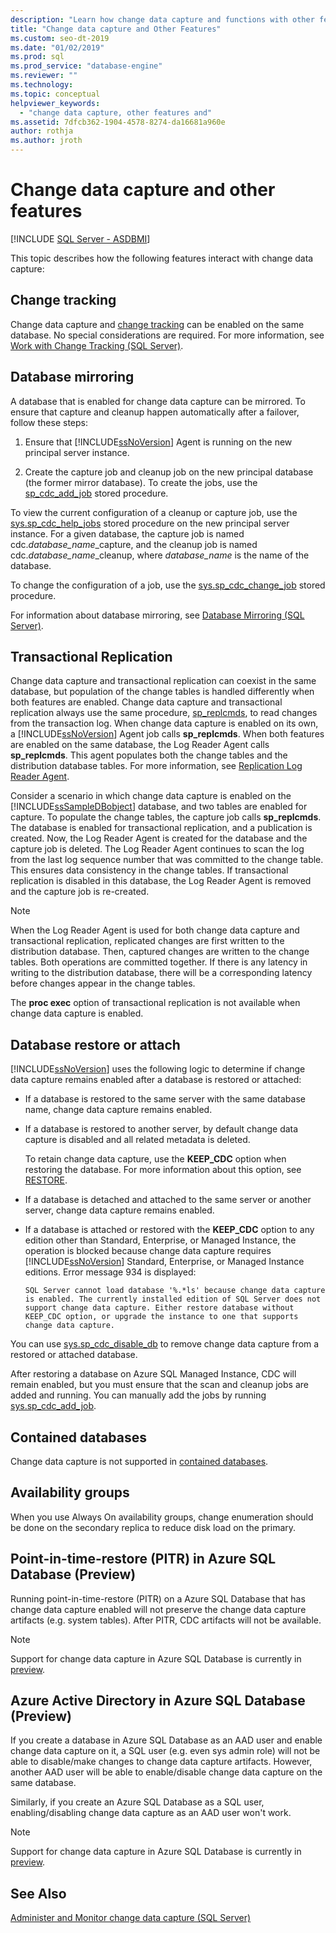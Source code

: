 ```yaml
---
description: "Learn how change data capture and functions with other features such as change tracking and database mirroring."
title: "Change data capture and Other Features"
ms.custom: seo-dt-2019
ms.date: "01/02/2019"
ms.prod: sql
ms.prod_service: "database-engine"
ms.reviewer: ""
ms.technology: 
ms.topic: conceptual
helpviewer_keywords: 
  - "change data capture, other features and"
ms.assetid: 7dfcb362-1904-4578-8274-da16681a960e
author: rothja
ms.author: jroth
---
```

# Change data capture and other features
[!INCLUDE [SQL Server - ASDBMI](../../includes/applies-to-version/sql-asdb-asdbmi.md)]

This topic describes how the following features interact with change data capture:  
    
##  <a name="ChangeTracking"></a> Change tracking  
 Change data capture and [change tracking](../../relational-databases/track-changes/about-change-tracking-sql-server.md) can be enabled on the same database. No special considerations are required. For more information, see [Work with Change Tracking &#40;SQL Server&#41;](../../relational-databases/track-changes/work-with-change-tracking-sql-server.md).  
  
##  <a name="DatabaseMirroring"></a> Database mirroring  
 A database that is enabled for change data capture can be mirrored. To ensure that capture and cleanup happen automatically after a failover, follow these steps:  
  
1.  Ensure that [!INCLUDE[ssNoVersion](../../includes/ssnoversion-md.md)] Agent is running on the new principal server instance.  
  
2.  Create the capture job and cleanup job on the new principal database (the former mirror database). To create the jobs, use the [sp_cdc_add_job](../../relational-databases/system-stored-procedures/sys-sp-cdc-add-job-transact-sql.md) stored procedure.  
  
 To view the current configuration of a cleanup or capture job, use the [sys.sp_cdc_help_jobs](../../relational-databases/system-stored-procedures/sys-sp-cdc-help-jobs-transact-sql.md) stored procedure on the new principal server instance. For a given database, the capture job is named cdc.*database\_name*\_capture, and the cleanup job is named cdc.*database\_name*\_cleanup, where *database_name* is the name of the database.  
  
 To change the configuration of a job, use the [sys.sp_cdc_change_job](../../relational-databases/system-stored-procedures/sys-sp-cdc-change-job-transact-sql.md) stored procedure.  
  
 For information about database mirroring, see [Database Mirroring &#40;SQL Server&#41;](../../database-engine/database-mirroring/database-mirroring-sql-server.md).  
  
##  <a name="TransReplication"></a> Transactional Replication  
 Change data capture and transactional replication can coexist in the same database, but population of the change tables is handled differently when both features are enabled. Change data capture and transactional replication always use the same procedure, [sp_replcmds](../../relational-databases/system-stored-procedures/sp-replcmds-transact-sql.md), to read changes from the transaction log. When change data capture is enabled on its own, a [!INCLUDE[ssNoVersion](../../includes/ssnoversion-md.md)] Agent job calls **sp_replcmds**. When both features are enabled on the same database, the Log Reader Agent calls **sp_replcmds**. This agent populates both the change tables and the distribution database tables. For more information, see [Replication Log Reader Agent](../../relational-databases/replication/agents/replication-log-reader-agent.md).  
  
 Consider a scenario in which change data capture is enabled on the [!INCLUDE[ssSampleDBobject](../../includes/sssampledbobject-md.md)] database, and two tables are enabled for capture. To populate the change tables, the capture job calls **sp_replcmds**. The database is enabled for transactional replication, and a publication is created. Now, the Log Reader Agent is created for the database and the capture job is deleted. The Log Reader Agent continues to scan the log from the last log sequence number that was committed to the change table. This ensures data consistency in the change tables. If transactional replication is disabled in this database, the Log Reader Agent is removed and the capture job is re-created.  
  
> [!NOTE]  
>  When the Log Reader Agent is used for both change data capture and transactional replication, replicated changes are first written to the distribution database. Then, captured changes are written to the change tables. Both operations are committed together. If there is any latency in writing to the distribution database, there will be a corresponding latency before changes appear in the change tables.  
  
 The **proc exec** option of transactional replication is not available when change data capture is enabled.  
  
##  <a name="RestoreOrAttach"></a> Database restore or attach
 [!INCLUDE[ssNoVersion](../../includes/ssnoversion-md.md)] uses the following logic to determine if change data capture remains enabled after a database is restored or attached:  
  
-   If a database is restored to the same server with the same database name, change data capture remains enabled.  
  
-   If a database is restored to another server, by default change data capture is disabled and all related metadata is deleted.  
  
     To retain change data capture, use the **KEEP_CDC** option when restoring the database. For more information about this option, see [RESTORE](../../t-sql/statements/restore-statements-transact-sql.md).  
  
-   If a database is detached and attached to the same server or another server, change data capture remains enabled.  
  
-   If a database is attached or restored with the **KEEP_CDC** option to any edition other than Standard, Enterprise, or Managed Instance, the operation is blocked because change data capture requires [!INCLUDE[ssNoVersion](../../includes/ssnoversion-md.md)] Standard, Enterprise, or Managed Instance editions. Error message 934 is displayed:  
  
     `SQL Server cannot load database '%.*ls' because change data capture is enabled. The currently installed edition of SQL Server does not support change data capture. Either restore database without KEEP_CDC option, or upgrade the instance to one that supports change data capture.`  
  
 You can use [sys.sp_cdc_disable_db](../../relational-databases/system-stored-procedures/sys-sp-cdc-disable-db-transact-sql.md) to remove change data capture from a restored or attached database.  
 
 After restoring a database on Azure SQL Managed Instance, CDC will remain enabled, but you must ensure that the scan and cleanup jobs are added and running. You can manually add the jobs by running [sys.sp_cdc_add_job](../system-stored-procedures/sys-sp-cdc-add-job-transact-sql.md?view=sql-server-ver15). 
  
##  <a name="Contained"></a> Contained databases  
 Change data capture is not supported in [contained databases](../../relational-databases/databases/contained-databases.md).
  
## <a name="AlwaysOn"></a> Availability groups 
 
 When you use Always On availability groups, change enumeration should be done on the secondary replica to reduce disk load on the primary.  

##  <a name="Point-in-time-restore"></a> Point-in-time-restore (PITR) in Azure SQL Database (Preview)

Running point-in-time-restore (PITR) on a Azure SQL Database that has change data capture enabled will not preserve the change data capture artifacts (e.g. system tables). After PITR, CDC artifacts will not be available.

> [!NOTE]
> Support for change data capture in Azure SQL Database is currently in [preview](https://azure.microsoft.com/support/legal/preview-supplemental-terms/). 

##  <a name="AzureActiveDirectory"></a> Azure Active Directory in Azure SQL Database (Preview)

If you create a database in Azure SQL Database as an AAD user and enable change data capture on it, a SQL user (e.g. even sys admin role) will not be able to disable/make changes to change data capture artifacts. However, another AAD user will be able to enable/disable change data capture on the same database. 

Similarly, if you create an Azure SQL Database as a SQL user, enabling/disabling change data capture as an AAD user won't work. 

> [!NOTE]
> Support for change data capture in Azure SQL Database is currently in [preview](https://azure.microsoft.com/support/legal/preview-supplemental-terms/). 


## See Also  
 [Administer and Monitor change data capture &#40;SQL Server&#41;](../../relational-databases/track-changes/administer-and-monitor-change-data-capture-sql-server.md)  
  
